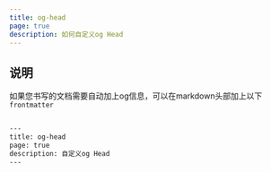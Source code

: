 ```yaml
---
title: og-head
page: true
description: 如何自定义og Head
---
```


## 说明

如果您书写的文档需要自动加上og信息，可以在markdown头部加上以下`frontmatter`

```markdown

---
title: og-head
page: true
description: 自定义og Head
---

```
